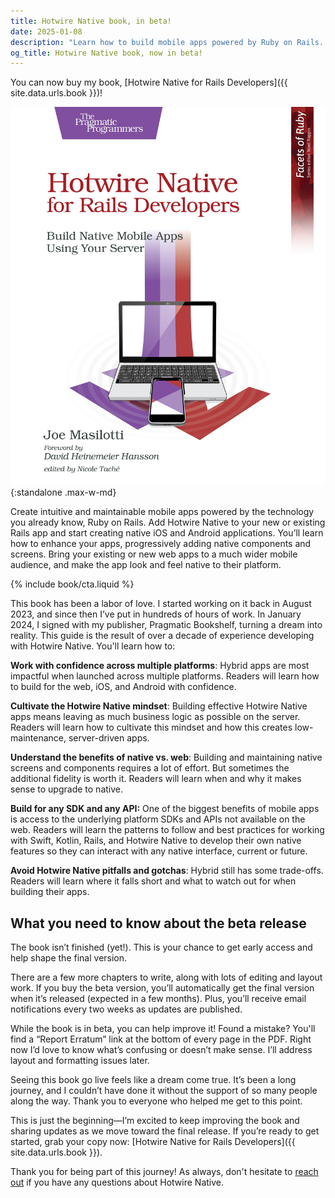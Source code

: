 ```yaml
---
title: Hotwire Native book, in beta!
date: 2025-01-08
description: "Learn how to build mobile apps powered by Ruby on Rails. The beta release of Hotwire Native for Rails Developers is here."
og_title: Hotwire Native book, now in beta!
---
```


You can now buy my book, [Hotwire Native for Rails Developers]({{ site.data.urls.book }})!

!["Hotwire Native for Rails Developers" by Joe Masilotti cover](/assets/images/hotwire-native-book-in-beta/hotwire-native-for-rails-developers-cover.jpg?v=2){:standalone .max-w-md}

<div class="note mb-8">
  Create intuitive and maintainable mobile apps powered by the technology you already know, Ruby on Rails. Add Hotwire Native to your new or existing Rails app and start creating native iOS and Android applications. You’ll learn how to enhance your apps, progressively adding native components and screens. Bring your existing or new web apps to a much wider mobile audience, and make the app look and feel native to their platform.
</div>

{% include book/cta.liquid %}

This book has been a labor of love. I started working on it back in August 2023, and since then I’ve put in hundreds of hours of work. In January 2024, I signed with my publisher, Pragmatic Bookshelf, turning a dream into reality. This guide is the result of over a decade of experience developing with Hotwire Native. You'll learn how to:

**Work with confidence across multiple platforms**: Hybrid apps are most impactful when launched across multiple platforms. Readers will learn how to build for the web, iOS, and Android with confidence.

**Cultivate the Hotwire Native mindset**: Building effective Hotwire Native apps means leaving as much business logic as possible on the server. Readers will learn how to cultivate this mindset and how this creates low-maintenance, server-driven apps.

**Understand the benefits of native vs. web**: Building and maintaining native screens and components requires a lot of effort. But sometimes the additional fidelity is worth it. Readers will learn when and why it makes sense to upgrade to native.

**Build for any SDK and any API:** One of the biggest benefits of mobile apps is access to the underlying platform SDKs and APIs not available on the web. Readers will learn the patterns to follow and best practices for working with Swift, Kotlin, Rails, and Hotwire Native to develop their own native features so they can interact with any native interface, current or future.

**Avoid Hotwire Native pitfalls and gotchas**: Hybrid still has some trade-offs. Readers will learn where it falls short and what to watch out for when building their apps.

## What you need to know about the beta release

The book isn’t finished (yet!). This is your chance to get early access and help shape the final version.

There are a few more chapters to write, along with lots of editing and layout work. If you buy the beta version, you’ll automatically get the final version when it’s released (expected in a few months). Plus, you’ll receive email notifications every two weeks as updates are published.

While the book is in beta, you can help improve it! Found a mistake? You'll find a “Report Erratum” link at the bottom of every page in the PDF. Right now I’d love to know what’s confusing or doesn’t make sense. I’ll address layout and formatting issues later.

Seeing this book go live feels like a dream come true. It’s been a long journey, and I couldn’t have done it without the support of so many people along the way. Thank you to everyone who helped me get to this point.

This is just the beginning—I’m excited to keep improving the book and sharing updates as we move toward the final release. If you’re ready to get started, grab your copy now: [Hotwire Native for Rails Developers]({{ site.data.urls.book }}).

Thank you for being part of this journey! As always, don't hesitate to [reach out](mailto:joe@masilotti.com) if you have any questions about Hotwire Native.
